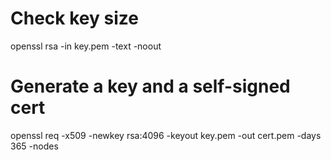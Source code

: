 # Check key size
openssl rsa -in key.pem -text -noout

# Generate a key and a self-signed cert
openssl req -x509 -newkey rsa:4096 -keyout key.pem -out cert.pem -days 365 -nodes